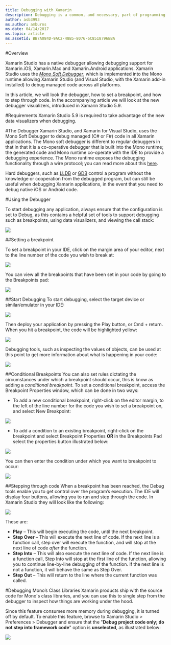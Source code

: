 ```yaml
---
title: Debugging with Xamarin
description: Debugging is a common, and necessary, part of programming. As a mature IDE, Xamarin Studio contains a whole suite of features to make debugging easy. From safe debugging, to data visualization, this article will explain how to use the full potential of debugging in Xamarin Studio.
author: asb3993
ms.author: amburns
ms.date: 04/14/2017
ms.topic: article
ms.assetid: BB7A084D-9AC2-48B5-8076-6C8518796BBA
---
```



#Overview


Xamarin Studio has a native debugger allowing debugging support for Xamarin.iOS, Xamarin.Mac and Xamarin.Android applications.
Xamarin Studio uses the [*Mono Soft Debugger*](http://www.mono-project.com/docs/advanced/runtime/docs/soft-debugger/), which is implemented into the Mono runtime allowing Xamarin Studio (and Visual Studio, with the Xamarin add-in installed) to debug managed code across all platforms.


In this article, we will look the debugger, how to set a breakpoint, and how to step through code. In the accompanying article we will look at the new debugger visualizers, introduced in Xamarin Studio 5.9.

#Requirements
Xamarin Studio 5.9 is required to take advantage of the new data visualizers when debugging.

#The Debugger
Xamarin Studio, and Xamarin for Visual Studio, uses the Mono Soft Debugger to debug managed (C# or F#) code in all Xamarin applications. The Mono soft debugger is different to regular debuggers in that in that it is a co-operative debugger that is built into the Mono runtime; the generated code and Mono runtime co-operate with the IDE to provide a debugging experience. The Mono runtime exposes the debugging functionality through a wire protocol; you can read more about this [here]( http://www.mono-project.com/docs/advanced/runtime/docs/soft-debugger-wire-format/).


Hard debuggers, such as [LLDB]( http://lldb.llvm.org/index.html) or [GDB]( https://www.gnu.org/software/gdb/) control a program without the knowledge or cooperation from the debugged program, but can still be useful when debugging Xamarin applications, in the event that you need to debug native iOS or Android code.

#Using the Debugger

To start debugging any application, always ensure that the configuration is set to  <span class="UIItem">Debug</span>, as this contains a helpful set of tools to support debugging such as breakpoints, using data visualizers, and viewing the call stack:

![](Images/debugging-image_0.png)

##Setting a breakpoint 

To set a breakpoint in your IDE, click on the margin area of your editor, next to the line number of the code you wish to break at:

![](Images/debugging-image0.png)


You can view all the breakpoints that have been set in your code by going to the  <span class="UIItem">Breakpoints pad</span>:

![](Images/debugging-image0a.png)


##Start Debugging
To start debugging, select the target device or similar/emulator in your IDE:

![](Images/debugging-image1.png)
 
Then deploy your application by pressing the  <span class="UIItem">Play</span> button, or  <span class="UIItem">Cmd + return</span>. When you hit a breakpoint, the code will be highlighted yellow:

![](Images/debugging-image2.png)
 
Debugging tools, such as inspecting the values of objects, can be used at this point to get more information about what is happening in your code:

![](Images/debugging-image3.png)
 
##Conditional Breakpoints
You can also set rules dictating the circumstances under which a breakpoint should occur, this is know as adding a *conditional breakpoint*. To set a conditional breakpoint, access the  <span class="UIItem">Breakpoint Properties window</span>, which can be done in two ways:


* To add a new conditional breakpoint, right-click on the editor margin, to the left of the line number for the code you wish to set a breakpoint on, and select New Breakpoint:

 
 ![](Images/debugging-image4.png)

* To add a condition to an existing breakpoint, right-click on the breakpoint and select  <span class="UIItem">Breakpoint Properties</span> **OR** in the  <span class="UIItem">Breakpoints Pad</span> select the properties button illustrated below: 


 ![](Images/debugging-image5.png)


You can then enter the condition under which you want to breakpoint to occur:

 ![](Images/debugging-image6.png)
 
##Stepping through code
When a breakpoint has been reached, the Debug tools enable you to get control over the program’s execution. The IDE will display four buttons, allowing you to run and step through the code. In Xamarin Studio they will look like the following:

 ![](Images/debugging-image7.png)

These are:


*	**Play** – This will begin executing the code, until the next breakpoint.
*	**Step Over** – This will execute the next line of code. If the next line is a function call, step over will execute the function, and will stop at the next line of code *after* the function.
*	**Step Into** – This will also execute the next line of code. If the next line is a function call, Step Into will stop at the first line of the function, allowing you to continue line-by-line debugging of the function. If the next line is not a function, it will behave the same as Step Over.
*	**Step Out** – This will return to the line where the current function was called.


#Debugging Mono’s Class Libraries
Xamarin products ship with the source code for Mono's class libraries, and you can use this to single step from the debugger to inspect how things are working under the hood.

Since this feature consumes more memory during debugging, it is turned off by default. To enable this feature, browse to  <span class="UIItem">Xamarin Studio > Preferences > Debugger</span> and ensure that the "**Debug project code only; do not step into framework code**" option is **unselected**, as illustrated below:

 ![](Images/debugging-image8.png)


